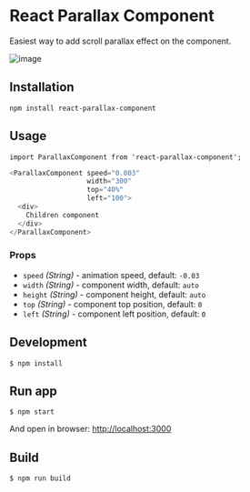 # React Parallax Component

Easiest way to add scroll parallax effect on the component.

![image](https://raw.githubusercontent.com/keske/react-parallax-component/master/src/example/images/example.gif?token=ABvV0pJZwvFAa0Nrvv6LRVqxkGZb8vhcks5Wgt1WwA%3D%3D)


## Installation

`npm install react-parallax-component`

## Usage

`import ParallaxComponent from 'react-parallax-component';`


```javascript
<ParallaxComponent speed="0.003"
                   width="300"
                   top="40%"
                   left="100">
  <div>
    Children component
  </div>
</ParallaxComponent>
```

### Props
- `speed` _(String)_ - animation speed, default: `-0.03`
- `width` _(String)_ - component width, default: `auto`
- `height` _(String)_ - component height, default: `auto`
- `top` _(String)_ - component top position, default: `0`
- `left` _(String)_ - component left position, default: `0`


## Development
```
$ npm install
```

## Run app
```
$ npm start
```
And open in browser: [http://localhost:3000](http://localhost:3000)

## Build
```
$ npm run build
```